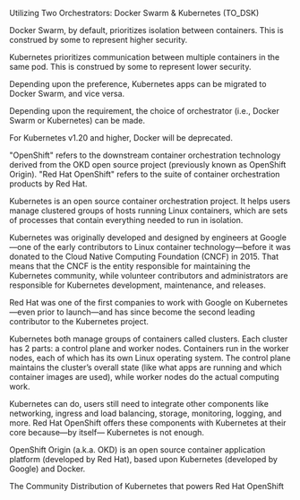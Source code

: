


Utilizing Two Orchestrators: Docker Swarm &amp; Kubernetes (TO_DSK)

Docker Swarm, by default, prioritizes isolation between containers. This is construed by some to represent higher security.

Kubernetes prioritizes communication between multiple containers in the same pod. This is construed by some to represent lower security.

Depending upon the preference, Kubernetes apps can be migrated to Docker Swarm, and vice versa.

Depending upon the requirement, the choice of orchestrator (i.e., Docker Swarm or Kubernetes) can be made.


For Kubernetes v1.20 and higher, Docker will be deprecated.



"OpenShift" refers to the downstream container orchestration technology derived from the OKD open source project (previously known as OpenShift Origin). "Red Hat OpenShift" refers to the suite of container orchestration products by Red Hat.



Kubernetes is an open source container orchestration project. It helps users manage clustered groups of hosts running Linux containers, which are sets of processes that contain everything needed to run in isolation.

Kubernetes was originally developed and designed by engineers at Google—one of the early contributors to Linux container technology—before it was donated to the Cloud Native Computing Foundation (CNCF) in 2015. That means that the CNCF is the entity responsible for maintaining the Kubernetes community, while volunteer contributors and administrators are responsible for Kubernetes development, maintenance, and releases.

Red Hat was one of the first companies to work with Google on Kubernetes—even prior to launch—and has since become the second leading contributor to the Kubernetes project.


Kubernetes both manage groups of containers called clusters. Each cluster has 2 parts: a control plane and worker nodes. Containers run in the worker nodes, each of which has its own Linux operating system. The control plane maintains the cluster’s overall state (like what apps are running and which container images are used), while worker nodes do the actual computing work.



Kubernetes can do, users still need to integrate other components like networking, ingress and load balancing, storage, monitoring, logging, and more. Red Hat OpenShift offers these components with Kubernetes at their core because—by itself— Kubernetes is not enough.


OpenShift Origin (a.k.a. OKD) is an open source container application platform (developed by Red Hat), based upon Kubernetes (developed by Google) and Docker.

The Community Distribution of Kubernetes that powers Red Hat OpenShift



